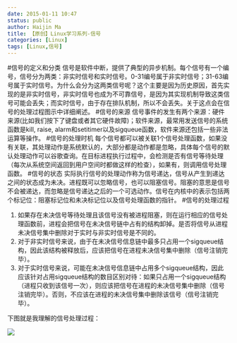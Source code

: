 ```yaml
---
date: 2015-01-11 10:47
status: public
author: Haijin Ma
title: 【原创】Linux学习系列-信号
categories: [Linux]
tags: [Linux,信号]
---
```


#信号的定义和分类
信号是软件中断，提供了典型的异步机制。每个信号有一个编号，信号分为两类：非实时信号和实时信号。0-31编号属于非实时信号；31-63编号属于实时信号。为什么会分为这两类信号呢？这个主要是因为历史原因，首先实现的是非实时信号，非实时信号也成为不可靠信号，是因为其实现机制导致这类信号可能会丢失；而实时信号，由于存在排队机制，所以不会丢失。关于这点会在信号的处理过程图示中详细阐述。
#信号的来源
信号事件的发生有两个来源：硬件来源(比如我们按下了键盘或者其它硬件故障)；软件来源，最常用发送信号的系统函数是kill, raise, alarm和setitimer以及sigqueue函数，软件来源还包括一些非法运算等操作。
#信号的处理时机
每个信号都可以被关联1个信号处理函数，如果没有关联，其处理动作是系统默认的，大部分都是动作都是忽略，具体每个信号的默认处理动作可以谷歌查询。在目标进程执行过程中，会检测是否有信号等待处理（每次从系统空间返回到用户空间时都做这样的检查），如果有，则调用信号处理函数。
#信号的状态
实际执行信号的处理动作称为信号递达，信号从产生到递达之间的状态成为未决。进程既可以忽略信号，也可以阻塞信号。阻塞的意思是信号不会被递达，而忽略是信号递达之后的一个可选动作。信号在内核中的表示包括两个标记位：阻塞标记位和未决标记位以及信号处理函数的指针。
#信号的处理过程
1. 如果存在未决信号等待处理且该信号没有被进程阻塞，则在运行相应的信号处理函数前，进程会把信号在未决信号链中占有的结构卸掉。是否将信号从进程未决信号集中删除对于实时与非实时信号是不同的。
2. 对于非实时信号来说，由于在未决信号信息链中最多只占用一个sigqueue结构，因此该结构被释放后，应该把信号在进程未决信号集中删除（信号注销完毕）。
3. 对于实时信号来说，可能在未决信号信息链中占用多个sigqueue结构，因此应该针对占用sigqueue结构的数目区别对待：如果只占用一个sigqueue结构（进程只收到该信号一次），则应该把信号在进程的未决信号集中删除（信号注销完毕）。否则，不应该在进程的未决信号集中删除该信号（信号注销完毕）。

下图就是我理解的信号处理过程：

![](http://7xj5jf.com1.z0.glb.clouddn.com/信号处理机制-1.png)






